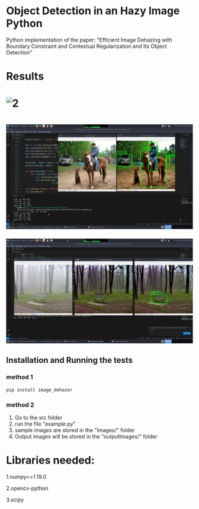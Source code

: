 # Object Detection in an Hazy Image Python
Python implementation of the paper: "Efficient Image Dehazing with Boundary Constraint and Contextual Regularization and Its Object Detection"


# Results
![2](https://user-images.githubusercontent.com/13918778/84451507-1cbbb180-ac08-11ea-816f-8ec983fd370d.JPG)
============================================================================================================
![1](https://github.com/technoayan7/Object-Detection-in-an-Hazy-Image/blob/master/Oject%20detection.png?raw=true)
============================================================================================================
![3](https://github.com/technoayan7/Object-Detection-in-an-Hazy-Image/blob/master/object.png?raw=true)


## Installation and Running the tests

### method 1
  ```
  pip install image_dehazer
  ```
  

### method 2

  1. Go to the src folder
  2. run the file "example.py"
  3. sample images are stored in the "Images/" folder
  4. Output images will be stored in the "outputImages/" folder


# Libraries needed:
  1.numpy==1.19.0
  
  2.opencv-python
  
  3.scipy


